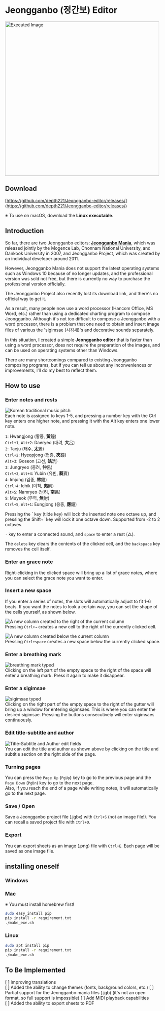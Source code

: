 # Jeongganbo (정간보) Editor
<img src="image/README/app.png" alt="Executed Image" width="500">
 
 ## Download
[https://github.com/depth221/Jeongganbo-editor/releases/](https://github.com/depth221/Jeongganbo-editor/releases/)

※ To use on macOS, download the **Linux executable**.

## Introduction
So far, there are two Jeongganbo editors: [**Jeongganbo Mania**](https://blog.naver.com/jgb_mania/40041295964), which was released jointly by the Mogence Lab, Chonnam National University, and Dankook University in 2007, and Jeongganbo Project, which was created by an individual developer around 2011.

However, Jeongganbo Mania does not support the latest operating systems such as Windows 10 because of no longer updates, and the professional version was sold not free, but there is currently no way to purchase the professional version officially.

The Jeongganbo Project also recently lost its download link, and there's no official way to get it.

As a result, many people now use a word processor (Hancom Office, MS Word, etc.) rather than using a dedicated charting program to compose Jeongganbo. Although it's not too difficult to compose a Jeongganbo with a word processor, there is a problem that one need to obtain and insert image files of various the 'sigimsae (시김새)'s and decorative sounds separately.

In this situation, I created a simple **Jeongganbo editor** that is faster than using a word processor, does not require the preparation of the images, and can be used on operating systems other than Windows.

There are many shortcomings compared to existing Jeongganbo composing programs, but if you can tell us about any inconveniences or improvements, I'll do my best to reflect them.

## How to use
### Enter notes and rests
![Korean traditional music pitch](image/README/notes.png)    
Each note is assigned to keys 1-5, and pressing a number key with the Ctrl key enters one higher note, and pressing it with the Alt key enters one lower note. 

`1`: Hwangjong (황종, **黃**鐘)    
`Ctrl+1`, `Alt+2`: Daeryeo (대려, **大**呂)     
`2`: Taeju (태주, **太**簇)     
`Ctrl+2`: Hyeopjong (협종, **夾**鐘)    
`Alt+3`: Goseon (고선, **姑**洗)    
`3`: Jungryeo (중려, **仲**呂)     
`Ctrl+3`, `Alt+4`: Yubin (유빈, **蕤**賓)    
`4`: Imjong (임종, **林**鐘)    
`Ctrl+4`: Ichik (이칙, **夷**則)    
`Alt+5`: Namryeo (남려, **南**呂)    
`5`: Muyeok (무역, **無**射)    
`Ctrl+5`, `Alt+1`: Eungjong (응종, **應**鐘)    

Pressing the \` key (tilde key) will lock the inserted note one octave up, and pressing the Shift+\` key will lock it one octave down. Supported from -2 to 2 octaves.

`-` key to enter a connected sound, and `space` to enter a rest (△).

The `delete` key clears the contents of the clicked cell, and the `backspace` key removes the cell itself.

### Enter an grace note
Right-clicking in the clicked space will bring up a list of grace notes, where you can select the grace note you want to enter.

### Insert a new space
If you enter a series of notes, the slots will automatically adjust to fit 1-6 beats. If you want the notes to look a certain way, you can set the shape of the cells yourself, as shown below.

![A new column created to the right of the current column](image/README/kan_right.png)    
Pressing `Ctrl+→` creates a new cell to the right of the currently clicked cell.

![A new column created below the current column](image/README/kan_down.png)    
Pressing `Ctrl+space` creates a new space below the currently clicked space.

### Enter a breathing mark
![breathing mark typed](image/README/sumpyo.png)    
Clicking on the left part of the empty space to the right of the space will enter a breathing mark. Press it again to make it disappear.

### Enter a sigimsae
![sigimsae typed](image/README/sigimsae.png)    
Clicking on the right part of the empty space to the right of the gutter will bring up a window for entering sigimsaes. This is where you can enter the desired sigimsae. Pressing the buttons consecutively will enter sigimsaes continuously.

### Edit title-subtitle and author
![Title-Subtitle and Author edit fields](image/README/title_edit.png)    
You can edit the title and author as shown above by clicking on the title and subtitle section on the right side of the page.

### Turning pages
You can press the `Page Up` (`PgUp`) key to go to the previous page and the `Page Down` (`PgDn`) key to go to the next page.    
Also, if you reach the end of a page while writing notes, it will automatically go to the next page.

### Save / Open
Save a Jeongganbo project file (.jgbx) with `Ctrl+S` (not an image file!). You can recall a saved project file with `Ctrl+O`.

### Export
You can export sheets as an image (.png) file with `Ctrl+E`. Each page will be saved as one image file.

## installing oneself
### Windows

### Mac
※ You must install homebrew first!
```bash
sudo easy_install pip
pip install -r requirement.txt
./make_exe.sh
```

### Linux
```bash
sudo apt install pip
pip install -r requirement.txt
./make_exe.sh
```

## To Be Implemented
[ ] Improving translations    
[ ] Added the ability to change themes (fonts, background colors, etc.)
[ ] Partial support for the Jeongganbo mania files (.jgb) (it's not an open format, so full support is impossible) 
[ ] Add MIDI playback capabilities  
[ ] Added the ability to export sheets to PDF